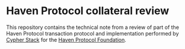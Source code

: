 # Haven Protocol collateral review

This repository contains the technical note from a review of part of the Haven Protocol transaction protocol and implementation performed by [Cypher Stack](https://cypherstack.com/) for the [Haven Protocol Foundation](https://havenprotocol.org/).

